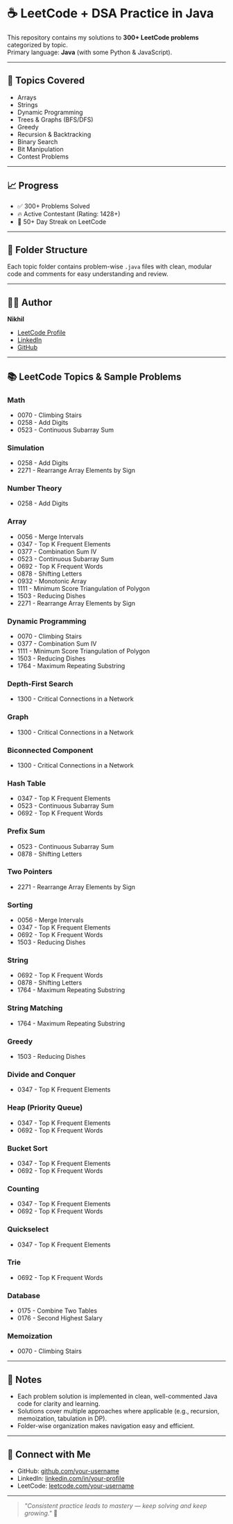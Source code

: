 # ☕️ LeetCode + DSA Practice in Java

This repository contains my solutions to **300+ LeetCode problems** categorized by topic.  
Primary language: **Java** (with some Python & JavaScript).

---

## 🚀 Topics Covered

- Arrays  
- Strings  
- Dynamic Programming  
- Trees & Graphs (BFS/DFS)  
- Greedy  
- Recursion & Backtracking  
- Binary Search  
- Bit Manipulation  
- Contest Problems  

---

## 📈 Progress

- ✅ 300+ Problems Solved  
- 🔥 Active Contestant (Rating: 1428+)  
- 📅 50+ Day Streak on LeetCode  

---

## 📂 Folder Structure

Each topic folder contains problem-wise `.java` files with clean, modular code and comments for easy understanding and review.

---

## 👨‍💻 Author

**Nikhil**  
- [LeetCode Profile](https://leetcode.com/Nikhil_72)  
- [LinkedIn](https://linkedin.com/in/nikhil-3652872a2)  
- [GitHub](https://github.com/Nikhil19904)  

---

## 📚 LeetCode Topics & Sample Problems

### Math  
- 0070 - Climbing Stairs  
- 0258 - Add Digits  
- 0523 - Continuous Subarray Sum  

### Simulation  
- 0258 - Add Digits  
- 2271 - Rearrange Array Elements by Sign  

### Number Theory  
- 0258 - Add Digits  

### Array  
- 0056 - Merge Intervals  
- 0347 - Top K Frequent Elements  
- 0377 - Combination Sum IV  
- 0523 - Continuous Subarray Sum  
- 0692 - Top K Frequent Words  
- 0878 - Shifting Letters  
- 0932 - Monotonic Array  
- 1111 - Minimum Score Triangulation of Polygon  
- 1503 - Reducing Dishes  
- 2271 - Rearrange Array Elements by Sign  

### Dynamic Programming  
- 0070 - Climbing Stairs  
- 0377 - Combination Sum IV  
- 1111 - Minimum Score Triangulation of Polygon  
- 1503 - Reducing Dishes  
- 1764 - Maximum Repeating Substring  

### Depth-First Search  
- 1300 - Critical Connections in a Network  

### Graph  
- 1300 - Critical Connections in a Network  

### Biconnected Component  
- 1300 - Critical Connections in a Network  

### Hash Table  
- 0347 - Top K Frequent Elements  
- 0523 - Continuous Subarray Sum  
- 0692 - Top K Frequent Words  

### Prefix Sum  
- 0523 - Continuous Subarray Sum  
- 0878 - Shifting Letters  

### Two Pointers  
- 2271 - Rearrange Array Elements by Sign  

### Sorting  
- 0056 - Merge Intervals  
- 0347 - Top K Frequent Elements  
- 0692 - Top K Frequent Words  
- 1503 - Reducing Dishes  

### String  
- 0692 - Top K Frequent Words  
- 0878 - Shifting Letters  
- 1764 - Maximum Repeating Substring  

### String Matching  
- 1764 - Maximum Repeating Substring  

### Greedy  
- 1503 - Reducing Dishes  

### Divide and Conquer  
- 0347 - Top K Frequent Elements  

### Heap (Priority Queue)  
- 0347 - Top K Frequent Elements  
- 0692 - Top K Frequent Words  

### Bucket Sort  
- 0347 - Top K Frequent Elements  
- 0692 - Top K Frequent Words  

### Counting  
- 0347 - Top K Frequent Elements  
- 0692 - Top K Frequent Words  

### Quickselect  
- 0347 - Top K Frequent Elements  

### Trie  
- 0692 - Top K Frequent Words  

### Database  
- 0175 - Combine Two Tables  
- 0176 - Second Highest Salary  

### Memoization  
- 0070 - Climbing Stairs  

---

## 📝 Notes

- Each problem solution is implemented in clean, well-commented Java code for clarity and learning.  
- Solutions cover multiple approaches where applicable (e.g., recursion, memoization, tabulation in DP).  
- Folder-wise organization makes navigation easy and efficient.

---

## 📣 Connect with Me

- GitHub: [github.com/your-username](https://github.com/Nikhil19904)  
- LinkedIn: [linkedin.com/in/your-profile](https://linkedin.com/in/nikhil-3652872a2)  
- LeetCode: [leetcode.com/your-username](https://leetcode.com/Nikhl_72)  

---

> _"Consistent practice leads to mastery — keep solving and keep growing."_ 🚀
